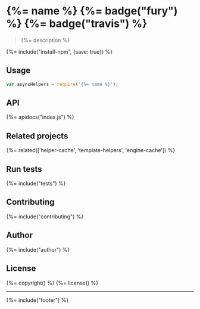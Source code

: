 # {%= name %} {%= badge("fury") %} {%= badge("travis") %}

> {%= description %}

{%= include("install-npm", {save: true}) %}

## Usage

```js
var asyncHelpers = require('{%= name %}');
```

## API
{%= apidocs("index.js") %}

## Related projects
{%= related(['helper-cache', 'template-helpers', 'engine-cache']) %}

## Run tests
{%= include("tests") %}

## Contributing
{%= include("contributing") %}

## Author
{%= include("author") %}

## License
{%= copyright() %}
{%= license() %}

***

{%= include("footer") %}
